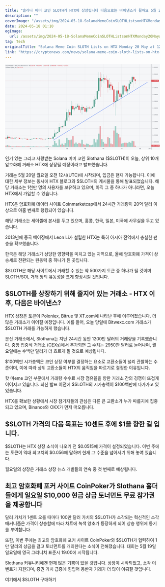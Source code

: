 ```yaml
---
title: "솔라나 미미 코인 SLOTH가 HTX에 상장됩니다 다음으로는 바이낸스가 될까요 5월 20일 월요일 UTC 오후 12시에 오픈됩니다"
description: ""
coverImage: "/assets/img/2024-05-18-SolanaMemeCoinSLOTHListsonHTXMonday20Mayat12pmUTCisBinanceNext_thumbnail.png"
date: 2024-05-18 01:10
ogImage: 
  url: /assets/img/2024-05-18-SolanaMemeCoinSLOTHListsonHTXMonday20Mayat12pmUTCisBinanceNext_thumbnail.png
tag: Tech
originalTitle: "Solana Meme Coin SLOTH Lists on HTX Monday 20 May at 12pm UTC, is Binance Next?"
link: "https://cryptonews.com/news/solana-meme-coin-sloth-lists-on-htx-monday-20-may-at-12pm-utc-is-binance-next.htm"
---
```



![Solana Meme Coin SLOTH Lists on HTX Monday 20 May at 12pm UTC, is Binance Next?](/assets/img/2024-05-18-SolanaMemeCoinSLOTHListsonHTXMonday20Mayat12pmUTCisBinanceNext_thumbnail.png)

인기 있는 그리고 사랑받는 Solana 미미 코인 Slothana ($SLOTH)이 오늘, 상위 10개 암호화폐 거래소 HTX에 상장될 예정이라고 발표했습니다.

거래는 5월 20일 월요일 오전 12시(UTC)에 시작되며, 입금은 현재 가능합니다. 이에 대한 세부 정보는 동시에 HTX 블로그와 $SLOTH의 게시물을 통해 발표되었습니다. 해당 거래소는 1천만 명의 사용자를 보유하고 있으며, 아직 그 중 하나가 아니라면, 오늘 HTX에서 가입할 수 있습니다.

<div class="content-ad"></div>

HTX은 암호화폐 데이터 사이트 Coinmarketcap에서 24시간 거래량이 20억 달러 이상으로 아홉 번째로 랭킹되어 있습니다.

해당 거래소는 세이셸에 본사를 두고 있으며, 홍콩, 한국, 일본, 미국에 사무실을 두고 있습니다.

2013년에 중국 베이징에서 Leon Li가 설립한 HTX는 특히 아시아 전역에서 충실한 팬층을 확보했습니다.

한국은 해당 거래소가 상당한 영향력을 미치고 있는 지역으로, 올해 암호화폐 가격이 상승세로 전환되는 원동력 중 하나가 된 곳입니다.


<div class="content-ad"></div>

$SLOTH은 해당 사이트에서 거래할 수 있는 약 500가지 토큰 중 하나가 될 것이며 SLOTH/SOL 거래 쌍의 유동성을 크게 향상시킬 것입니다.

## $SLOTH를 상장하기 위해 줄지어 있는 거래소 - HTX 이후, 다음은 바이낸스?

HTX 상장은 토큰이 Poloniex, Bitrue 및 XT.com에 나타난 후에 이루어졌습니다. 더 많은 거래소가 이어질 예정입니다. 예를 들어, 오늘 당일에 Bitwexc.com 거래소가 $SLOTH 거래를 가능하게 했습니다.

분산 거래소에서, Slothana는 지난 24시간 동안 1200만 달러의 거래량을 기록했습니다. 중앙 집중식 거래소 (CEXs)에서 추가되면 그 수치는 2950만 달러로 늘어나며, 월요일에는 수백만 달러가 더 흐르게 될 것으로 예상됩니다.

<div class="content-ad"></div>

$100백만 시가총액은 코인 상장 여부를 결정하는 요소로 교환소들이 널리 관찰하는 수준이며, 이에 따라 상위 교환소들이 HTX의 움직임을 따르기로 결정한 이유입니다.

핫 미eme 코인 부문에서 거래량 수수료 시장 점유율을 향한 거래소 간의 경쟁이 뜨겁게 이어지고 있습니다. 최신 발표 이전에 $SLOTH의 시가총액이 $100백만에 다가가고 있었습니다.

HTX를 확보한 상황에서 시장 참가자들의 관심은 다른 큰 교환소가 누가 따를지에 집중되고 있으며, Binance와 OKX가 먼저 떠오릅니다.

## $SLOTH 가격의 다음 목표는 10센트 후에 $1을 향한 길 입니다.

<div class="content-ad"></div>

$SLOTH는 HTX 상장 소식이 나오기 전 $0.0515에 가격이 설정되었습니다. 이번 주에는 토큰이 역대 최고치의 $0.056에 달하며 현재 그 수준을 넘어서기 위해 놓여 있습니다.

월요일의 상장은 거래소 상장 뉴스 개발들의 연속 중 첫 번째로 예상됩니다.

## 최고 암호화폐 포커 사이트 CoinPoker가 Slothana 홀더들에게 일요일 $10,000 현금 상금 토너먼트 무료 참가권을 제공합니다

<div class="content-ad"></div>

달러 가치가 1센트 오를 때마다 100만 달러 가치의 $SLOTH가 소각되는 혁신적인 소각 매커니즘은 가격이 상승함에 따라 차트에 녹색 양초가 등장하게 되어 상승 행위에 동기를 부여합니다.

또한, 이번 주에는 최고의 암호화폐 포커 사이트 CoinPoker와 $SLOTH가 협력하여 1만 달러의 상금을 걸고 토너먼트를 개최한다는 소식이 전해졌습니다. 대회는 5월 19일 일요일에 영국 그리니치 표준시 19:00에 시작됩니다.

Slothana 커뮤니티에겐 현재 많은 기쁨이 있을 것입니다. 상장이 시작되었고, 소각 이벤트가 지원되며, 증권 가치 급증에 힘입어 동반자 거래가 더 많이 이뤄질 것입니다.

여기에서 $SLOTH 구매하기